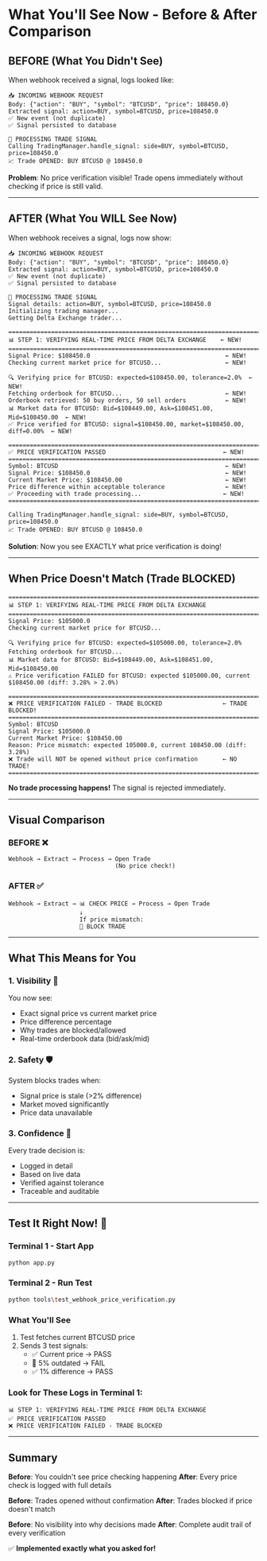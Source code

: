 # What You'll See Now - Before & After Comparison

## BEFORE (What You Didn't See)

When webhook received a signal, logs looked like:

```
📥 INCOMING WEBHOOK REQUEST
Body: {"action": "BUY", "symbol": "BTCUSD", "price": 108450.0}
Extracted signal: action=BUY, symbol=BTCUSD, price=108450.0
✅ New event (not duplicate)
✅ Signal persisted to database

🔄 PROCESSING TRADE SIGNAL
Calling TradingManager.handle_signal: side=BUY, symbol=BTCUSD, price=108450.0
📈 Trade OPENED: BUY BTCUSD @ 108450.0
```

**Problem**: No price verification visible! Trade opens immediately without checking if price is still valid.

---

## AFTER (What You WILL See Now)

When webhook receives a signal, logs now show:

```
📥 INCOMING WEBHOOK REQUEST
Body: {"action": "BUY", "symbol": "BTCUSD", "price": 108450.0}
Extracted signal: action=BUY, symbol=BTCUSD, price=108450.0
✅ New event (not duplicate)
✅ Signal persisted to database

🔄 PROCESSING TRADE SIGNAL
Signal details: action=BUY, symbol=BTCUSD, price=108450.0
Initializing trading manager...
Getting Delta Exchange trader...

================================================================================
📊 STEP 1: VERIFYING REAL-TIME PRICE FROM DELTA EXCHANGE    ← NEW!
================================================================================
Signal Price: $108450.0                                      ← NEW!
Checking current market price for BTCUSD...                  ← NEW!

🔍 Verifying price for BTCUSD: expected=$108450.00, tolerance=2.0%  ← NEW!
Fetching orderbook for BTCUSD...                             ← NEW!
Orderbook retrieved: 50 buy orders, 50 sell orders           ← NEW!
📊 Market data for BTCUSD: Bid=$108449.00, Ask=$108451.00, Mid=$108450.00  ← NEW!
✅ Price verified for BTCUSD: signal=$108450.00, market=$108450.00, diff=0.00%  ← NEW!

================================================================================
✅ PRICE VERIFICATION PASSED                                 ← NEW!
================================================================================
Symbol: BTCUSD                                               ← NEW!
Signal Price: $108450.0                                      ← NEW!
Current Market Price: $108450.00                             ← NEW!
Price difference within acceptable tolerance                 ← NEW!
✅ Proceeding with trade processing...                       ← NEW!
================================================================================

Calling TradingManager.handle_signal: side=BUY, symbol=BTCUSD, price=108450.0
📈 Trade OPENED: BUY BTCUSD @ 108450.0
```

**Solution**: Now you see EXACTLY what price verification is doing!

---

## When Price Doesn't Match (Trade BLOCKED)

```
================================================================================
📊 STEP 1: VERIFYING REAL-TIME PRICE FROM DELTA EXCHANGE
================================================================================
Signal Price: $105000.0
Checking current market price for BTCUSD...

🔍 Verifying price for BTCUSD: expected=$105000.00, tolerance=2.0%
Fetching orderbook for BTCUSD...
📊 Market data for BTCUSD: Bid=$108449.00, Ask=$108451.00, Mid=$108450.00
⚠️ Price verification FAILED for BTCUSD: expected $105000.00, current $108450.00 (diff: 3.28% > 2.0%)

================================================================================
❌ PRICE VERIFICATION FAILED - TRADE BLOCKED                 ← TRADE BLOCKED!
================================================================================
Symbol: BTCUSD
Signal Price: $105000.0
Current Market Price: $108450.00
Reason: Price mismatch: expected 105000.0, current 108450.00 (diff: 3.28%)
❌ Trade will NOT be opened without price confirmation       ← NO TRADE!
================================================================================
```

**No trade processing happens!** The signal is rejected immediately.

---

## Visual Comparison

### BEFORE ❌
```
Webhook → Extract → Process → Open Trade
                              (No price check!)
```

### AFTER ✅
```
Webhook → Extract → 📊 CHECK PRICE → Process → Open Trade
                    ↓
                    If price mismatch:
                    🚫 BLOCK TRADE
```

---

## What This Means for You

### 1. **Visibility** 👀
You now see:
- Exact signal price vs current market price
- Price difference percentage
- Why trades are blocked/allowed
- Real-time orderbook data (bid/ask/mid)

### 2. **Safety** 🛡️
System blocks trades when:
- Signal price is stale (>2% difference)
- Market moved significantly
- Price data unavailable

### 3. **Confidence** 💪
Every trade decision is:
- Logged in detail
- Based on live data
- Verified against tolerance
- Traceable and auditable

---

## Test It Right Now! 🚀

### Terminal 1 - Start App
```bash
python app.py
```

### Terminal 2 - Run Test
```bash
python tools\test_webhook_price_verification.py
```

### What You'll See
1. Test fetches current BTCUSD price
2. Sends 3 test signals:
   - ✅ Current price → PASS
   - 🚫 5% outdated → FAIL
   - ✅ 1% difference → PASS

### Look for These Logs in Terminal 1:
```
📊 STEP 1: VERIFYING REAL-TIME PRICE FROM DELTA EXCHANGE
✅ PRICE VERIFICATION PASSED
❌ PRICE VERIFICATION FAILED - TRADE BLOCKED
```

---

## Summary

**Before**: You couldn't see price checking happening
**After**: Every price check is logged with full details

**Before**: Trades opened without confirmation
**After**: Trades blocked if price doesn't match

**Before**: No visibility into why decisions made
**After**: Complete audit trail of every verification

✅ **Implemented exactly what you asked for!**

